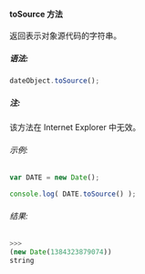 #### toSource 方法

  返回表示对象源代码的字符串。

##### 语法:

  ```javascript
  dateObject.toSource();
  ```

##### 注:

  该方法在 Internet Explorer 中无效。
  
###### 示例:

  ```javascript
  var DATE = new Date();  

  console.log( DATE.toSource() );
  ```

###### 结果:

  ```javascript
  >>>
  (new Date(1384323879074))
  string
  ```
